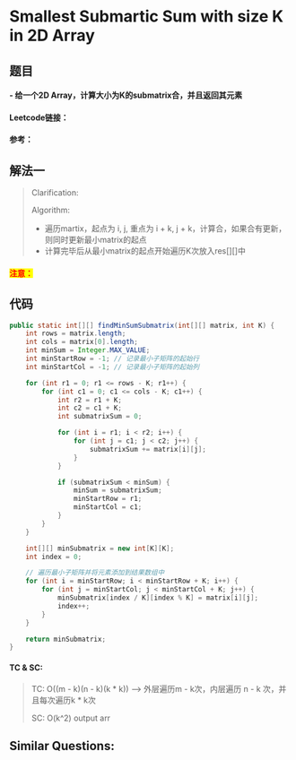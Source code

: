 # Smallest Submartic Sum with size K in 2D Array

## 题目

#### - 给一个2D Array，计算大小为K的submatrix合，并且返回其元素

#### Leetcode链接：

#### 参考：

## 解法一

> Clarification:&#x20;
>
> Algorithm:&#x20;
>
> * 遍历martix，起点为 i, j, 重点为 i + k, j + k，计算合，如果合有更新，则同时更新最小matrix的起点
> * 计算完毕后从最小matrix的起点开始遍历K次放入res\[]\[]中

#### <mark style="color:red;">注意：</mark>

## 代码

```java
public static int[][] findMinSumSubmatrix(int[][] matrix, int K) {
    int rows = matrix.length;
    int cols = matrix[0].length;
    int minSum = Integer.MAX_VALUE;
    int minStartRow = -1; // 记录最小子矩阵的起始行
    int minStartCol = -1; // 记录最小子矩阵的起始列

    for (int r1 = 0; r1 <= rows - K; r1++) {
        for (int c1 = 0; c1 <= cols - K; c1++) {
            int r2 = r1 + K;
            int c2 = c1 + K;
            int submatrixSum = 0;

            for (int i = r1; i < r2; i++) {
                for (int j = c1; j < c2; j++) {
                    submatrixSum += matrix[i][j];
                }
            }

            if (submatrixSum < minSum) {
                minSum = submatrixSum;
                minStartRow = r1;
                minStartCol = c1;
            }
        }
    }

    int[][] minSubmatrix = new int[K][K];
    int index = 0;

    // 遍历最小子矩阵并将元素添加到结果数组中
    for (int i = minStartRow; i < minStartRow + K; i++) {
        for (int j = minStartCol; j < minStartCol + K; j++) {
            minSubmatrix[index / K][index % K] = matrix[i][j];
            index++;
        }
    }

    return minSubmatrix;
}
```

#### TC & SC:&#x20;

> TC: O((m - k)(n - k)(k \* k)) --> 外层遍历m - k次，内层遍历 n - k 次，并且每次遍历k \* k次
>
> SC: O(k^2) output arr

## **Similar Questions:**&#x20;
